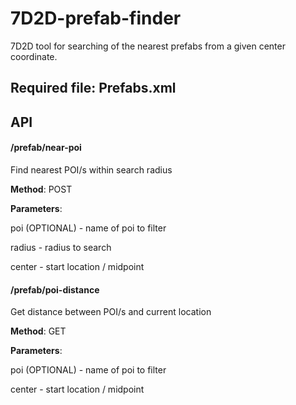 # 7D2D-prefab-finder
7D2D tool for searching of the nearest prefabs from a given center coordinate.

## **Required file: Prefabs.xml**
## API
#### /prefab/near-poi
Find nearest POI/s within search radius

**Method**: POST

**Parameters**: 

poi (OPTIONAL) - name of poi to filter

radius - radius to search

center - start location / midpoint

#### /prefab/poi-distance
Get distance between POI/s and current location

**Method**: GET 

**Parameters**: 

poi (OPTIONAL) - name of poi to filter

center - start location / midpoint